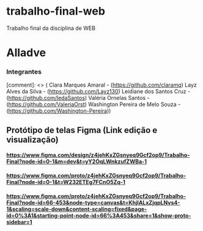 # trabalho-final-web
Trabalho final da disciplina de WEB

# Alladve

### Integrantes
[comment]: <> ( Clara Marques Amaral - (https://github.com/claramq)
Layz Alves da Silva - (https://github.com/Layz130)
Leidiane dos Santos Cruz - (https://github.com/ledaSantos)
Valéria Ornelas Santos - (https://github.com/ValeriaOrst)
Washington Pereira de Melo Souza - (https://github.com/Washington-Pereira))

## Protótipo de telas Figma (Link edição e visualização)
#### https://www.figma.com/design/z4jehKxZGsnyeq9Gcf2op9/Trabalho-Final?node-id=0-1&m=dev&t=yY2OqLWnkzufZWBa-1

#### https://www.figma.com/proto/z4jehKxZGsnyeq9Gcf2op9/Trabalho-Final?node-id=0-1&t=W232ETEg7FCnO5Zq-1

#### https://www.figma.com/proto/z4jehKxZGsnyeq9Gcf2op9/Trabalho-Final?node-id=66-453&node-type=canvas&t=KhjlALxZjqpLNvs4-1&scaling=scale-down&content-scaling=fixed&page-id=0%3A1&starting-point-node-id=66%3A453&share=1&show-proto-sidebar=1